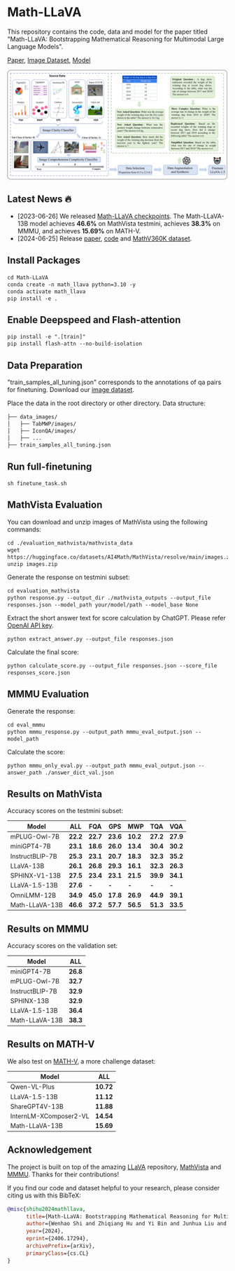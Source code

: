 # Math-LLaVA

This repository contains the code, data and model for the paper titled "Math-LLaVA: Bootstrapping Mathematical Reasoning for Multimodal Large Language Models".

[Paper](http://arxiv.org/abs/2406.17294), [Image Dataset](), [Model](https://huggingface.co/Zhiqiang007/Math-LLaVA/tree/main)

![ex1](pipeline.png)

## Latest News 🔥
* [2023-06-26] We released [Math-LLaVA checkpoints](https://huggingface.co/Zhiqiang007/Math-LLaVA/tree/main). The Math-LLaVA-13B model achieves **46.6%** on MathVista testmini, achieves **38.3%** on MMMU, and achieves **15.69%** on MATH-V.
* [2024-06-25] Release [paper](http://arxiv.org/abs/2406.17294), [code](https://github.com/HZQ950419/Math-LLaVA) and [MathV360K dataset]().

## Install Packages
```
cd Math-LLaVA
conda create -n math_llava python=3.10 -y
conda activate math_llava
pip install -e .
```
## Enable Deepspeed and Flash-attention
```
pip install -e ".[train]"
pip install flash-attn --no-build-isolation
```

## Data Preparation
"train_samples_all_tuning.json" corresponds to the annotations of qa pairs for finetuning. 
Download our [image dataset]().

Place the data in the root directory or other directory.
Data structure:
```
├── data_images/
│   ├── TabMWP/images/
│   ├── IconQA/images/
│   ├── ...
├── train_samples_all_tuning.json
```

## Run full-finetuning
```
sh finetune_task.sh
```

## MathVista Evaluation
You can download and unzip images of MathVista using the following commands:
```
cd ./evaluation_mathvista/mathvista_data
wget https://huggingface.co/datasets/AI4Math/MathVista/resolve/main/images.zip
unzip images.zip
```
Generate the response on testmini subset:
```
cd evaluation_mathvista
python response.py --output_dir ./mathvista_outputs --output_file responses.json --model_path your/model/path --model_base None 
```
Extract the short answer text for score calculation by ChatGPT. Please refer [OpenAI API key](https://platform.openai.com/account/api-keys).
```
python extract_answer.py --output_file responses.json
```
Calculate the final score:
```
python calculate_score.py --output_file responses.json --score_file responses_score.json
```

## MMMU Evaluation
Generate the response:
```
cd eval_mmmu
python mmmu_response.py --output_path mmmu_eval_output.json --model_path 
```
Calculate the score:
```
python mmmu_only_eval.py --output_path mmmu_eval_output.json --answer_path ./answer_dict_val.json
```
## Results on MathVista
Accuracy scores on the testmini subset:

| Model                 | ALL    | FQA    |GPS    |MWP      |TQA     |VQA    |
|-----------------------|--------|--------|--------|--------|--------|--------|
| mPLUG-Owl-7B          |**22.2**|**22.7**|**23.6**|**10.2**|**27.2**|**27.9**|
| miniGPT4-7B           |**23.1**|**18.6**|**26.0**|**13.4**|**30.4**|**30.2**|
| InstructBLIP-7B       |**25.3**|**23.1**|**20.7**|**18.3**|**32.3**|**35.2**|
| LLaVA-13B             |**26.1**|**26.8**|**29.3**|**16.1**|**32.3**|**26.3**|
| SPHINX-V1-13B         |**27.5**|**23.4**|**23.1**|**21.5**|**39.9**|**34.1**|
| LLaVA-1.5-13B         |**27.6**|**-**|**-**|**-**|**-**|**-**|
| OmniLMM-12B           |**34.9**|**45.0**|**17.8**|**26.9**|**44.9**|**39.1**|
| Math-LLaVA-13B        |**46.6**|**37.2**|**57.7**|**56.5**|**51.3**|**33.5**|



## Results on MMMU
Accuracy scores on the validation set:

| Model                 | ALL    |
|-----------------------|--------|
| miniGPT4-7B           |**26.8**|
| mPLUG-Owl-7B          |**32.7**|
| InstructBLIP-7B       |**32.9**|
| SPHINX-13B            |**32.9**|
| LLaVA-1.5-13B         |**36.4**|
| Math-LLaVA-13B        |**38.3**|

## Results on MATH-V
We also test on [MATH-V](https://github.com/mathvision-cuhk/MATH-V), a more challenge dataset:

| Model                 | ALL    |
|-----------------------|--------|
| Qwen-VL-Plus          |**10.72**|
| LLaVA-1.5-13B         |**11.12**|
| ShareGPT4V-13B        |**11.88**|
| InternLM-XComposer2-VL|**14.54**|
| Math-LLaVA-13B        |**15.69**|

## Acknowledgement
The project is built on top of the amazing [LLaVA](https://github.com/haotian-liu/LLaVA) repository, [MathVista](https://github.com/lupantech/MathVista) and [MMMU](https://github.com/MMMU-Benchmark/MMMU). Thanks for their contributions!


If you find our code and dataset helpful to your research, please consider citing us with this BibTeX:
```bibtex
@misc{shihu2024mathllava,
      title={Math-LLaVA: Bootstrapping Mathematical Reasoning for Multimodal Large Language Models}, 
      author={Wenhao Shi and Zhiqiang Hu and Yi Bin and Junhua Liu and Yang Yang and See-Kiong Ng and Lidong Bing and Roy Ka-Wei Lee},
      year={2024},
      eprint={2406.17294},
      archivePrefix={arXiv},
      primaryClass={cs.CL}
}
```

